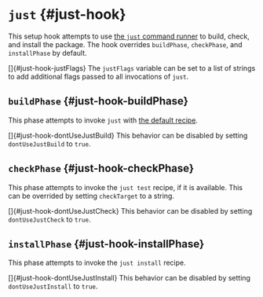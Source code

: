 # `just` {#just-hook}

This setup hook attempts to use [the `just` command runner](https://just.systems/man/en/) to build, check, and install the package. The hook overrides `buildPhase`, `checkPhase`, and `installPhase` by default.

[]{#just-hook-justFlags} The `justFlags` variable can be set to a list of strings to add additional flags passed to all invocations of `just`.

## `buildPhase` {#just-hook-buildPhase}

This phase attempts to invoke `just` with [the default recipe](https://just.systems/man/en/chapter_23.html).

[]{#just-hook-dontUseJustBuild} This behavior can be disabled by setting `dontUseJustBuild` to `true`.

## `checkPhase` {#just-hook-checkPhase}

This phase attempts to invoke the `just test` recipe, if it is available. This can be overrided by setting `checkTarget` to a string.

[]{#just-hook-dontUseJustCheck} This behavior can be disabled by setting `dontUseJustCheck` to `true`.

## `installPhase` {#just-hook-installPhase}

This phase attempts to invoke the `just install` recipe.

[]{#just-hook-dontUseJustInstall} This behavior can be disabled by setting `dontUseJustInstall` to `true`.

